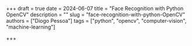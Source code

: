 +++
draft = true
date = 2024-06-07
title = "Face Recognition with Python OpenCV"
description = ""
slug = "face-recognition-with-python-OpenCV"
authors = ["Diogo Pessoa"]
tags = ["python", "opencv", "computer-vision", "machine-learning"]

+++
